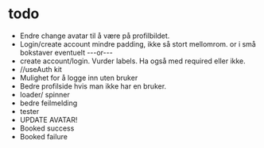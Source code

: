 # todo
* Endre change avatar til å være på profilbildet. 
* Login/create account mindre padding, ikke så stort mellomrom. or i små bokstaver eventuelt ---or---
* create account/login. Vurder labels. Ha også med required eller ikke. 
* //useAuth kit
* Mulighet for å logge inn uten bruker
* Bedre profilside hvis man ikke har en bruker. 
* loader/ spinner
* bedre feilmelding
* tester
* UPDATE AVATAR!
* Booked success
* Booked failure

